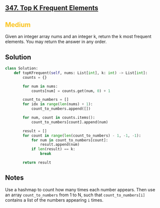 ## [347. Top K Frequent Elements](https://leetcode.com/problems/top-k-frequent-elements/)

<h2 style="color:#fac31d">Medium</h2>

Given an integer array nums and an integer k, return the k most frequent elements. You may return the answer in any order.

## Solution
```python
class Solution:
    def topKFrequent(self, nums: List[int], k: int) -> List[int]:
        counts = {}

        for num in nums:
            counts[num] = counts.get(num, 0) + 1

        count_to_numbers = []
        for idx in range(len(nums) + 1):
            count_to_numbers.append([])

        for num, count in counts.items():
            count_to_numbers[count].append(num)

        result = []
        for count in range(len(count_to_numbers) - 1, -1, -1):
            for num in count_to_numbers[count]:
                result.append(num)
            if len(result) == k:
                break

        return result
```

## Notes
Use a hashmap to count how many times each number appears. Then use an array `count_to_numbers` from 1 to N, such that `count_to_numbers[i]` contains a list of the numbers appearing `i` times.
